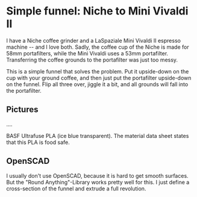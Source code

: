 # Simple funnel: Niche to Mini Vivaldi II

I have a Niche coffee grinder and a LaSpaziale Mini Vivaldi II espresso machine -- and I love both. Sadly, the coffee cup of the Niche is made for 58mm portafilters, while the Mini Vivaldi uses a 53mm portafilter. Transferring the coffee grounds to the portafilter was just too messy.

This is a simple funnel that solves the problem. Put it upside-down on the cup with your ground coffee, and then just put the portafilter upside-down on the funnel. Flip all three over, jiggle it a bit, and all grounds will fall into the portafilter.

## Pictures

....

BASF Ultrafuse PLA (ice blue transparent). The material data sheet states that this PLA is food safe. 

## OpenSCAD

I usually don't use OpenSCAD, because it is hard to get smooth surfaces. But the "Round Anything"-Library works pretty well for this. I just define a cross-section of the funnel and extrude a full revolution. 